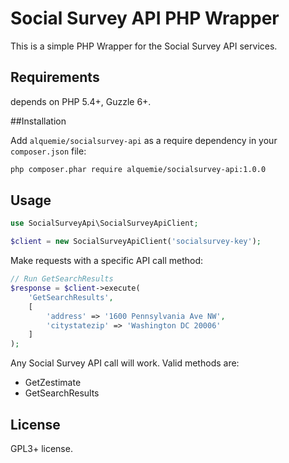 # Social Survey API PHP Wrapper

This is a simple PHP Wrapper for the Social Survey API services.

## Requirements

depends on PHP 5.4+, Guzzle 6+.

##Installation

Add ``alquemie/socialsurvey-api`` as a require dependency in your ``composer.json`` file:

```sh
php composer.phar require alquemie/socialsurvey-api:1.0.0
```

## Usage

```php
use SocialSurveyApi\SocialSurveyApiClient;

$client = new SocialSurveyApiClient('socialsurvey-key');
```

Make requests with a specific API call method:

```php
// Run GetSearchResults
$response = $client->execute(
    'GetSearchResults', 
    [
        'address' => '1600 Pennsylvania Ave NW', 
        'citystatezip' => 'Washington DC 20006'
    ]
);
```

Any Social Survey API call will work. Valid methods are:

- GetZestimate
- GetSearchResults


## License

GPL3+ license.
